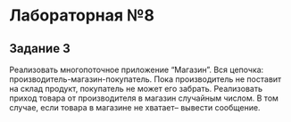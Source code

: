 # Лабораторная №8
## Задание 3
Реализовать многопоточное приложение “Магазин”. Вся цепочка: производитель-магазин-покупатель. Пока производитель не поставит на склад продукт, покупатель не может его забрать. Реализовать приход товара от производителя в магазин случайным числом. В том случае, если товара в магазине не хватает– вывести сообщение.